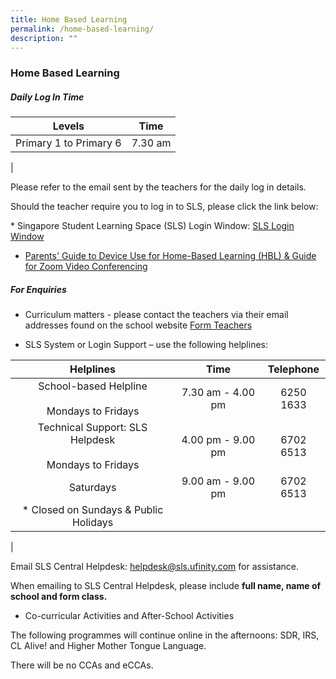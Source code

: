 ```yaml
---
title: Home Based Learning
permalink: /home-based-learning/
description: ""
---
```

### **Home Based Learning**
##### **Daily Log In Time**

| Levels | Time |
|:---:|:---:|
| Primary 1 to Primary 6 | 7.30 am |
|

Please refer to the email sent by the teachers for the daily log in details. 

Should the teacher require you to log in to SLS, please click the link below:

* Singapore Student Learning Space (SLS) Login Window: [SLS Login Window](https://vle.learning.moe.edu.sg/login)

* [Parents' Guide to Device Use for Home-Based Learning (HBL) & Guide for Zoom Video Conferencing](/files/2021%20Parent%20Guide%20to%20Device%20Use%20for%20Home-Based%20Learning%20ACSP%20website.pdf)

##### **For Enquiries**

* Curriculum matters - please contact the teachers via their email addresses found on the school website
[Form Teachers](https://staging.d2dvjpmqjtgsfn.amplifyapp.com/school-information/form-teachers-2022/)

*   SLS System or Login Support – use the following helplines:

| Helplines | Time | Telephone |
|:---:|:---:|:---:|
| School-based Helpline<br><br>Mondays to Fridays | 7.30 am - 4.00 pm | 6250 1633 |
| Technical Support: SLS Helpdesk<br><br>Mondays to Fridays | 4.00 pm - 9.00 pm | 6702 6513 |
|  Saturdays | 9.00 am - 9.00 pm  | 6702 6513  |
|  * Closed on Sundays & Public Holidays |   |   |
|

Email SLS Central Helpdesk: [helpdesk@sls.ufinity.com](mailto:helpdesk@sls.ufinity.com) for assistance.

When emailing to SLS Central Helpdesk, please include **full name, name of school and form class.**

* Co-curricular Activities and After-School Activities

The following programmes will continue online in the afternoons: SDR, IRS, CL Alive! and Higher Mother Tongue Language.   

There will be no CCAs and eCCAs.